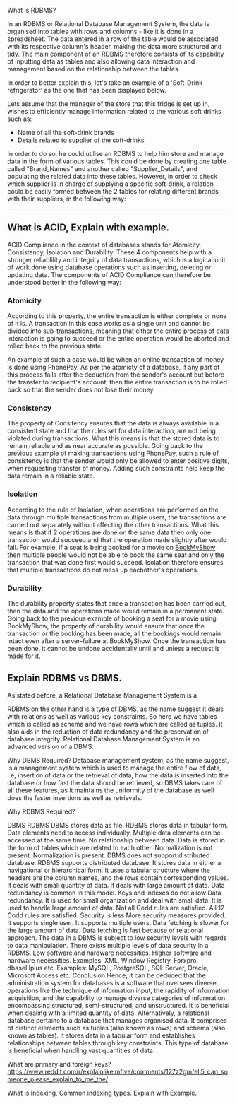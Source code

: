 What is RDBMS?

In an RDBMS or Relational Database Management System, the data is organised into tables with rows and columns - like it is done in a spreadsheet. The data entered in a row of the table would be associated with its respective column's header, making the data more structured and tidy. The main component of an RDBMS therefore consists of its capability of inputting data as tables and also allowing data interaction and management based on the relationship between the tables. 

In order to better explain this, let's take an example of a 'Soft-Drink refrigerator' as the one that has been displayed below.

Lets assume that the manager of the store that this fridge is set up in, wishes to efficiently manage information related to the various soft drinks such as:
- Name of all the soft-drink brands
- Details related to supplier of the soft-drinks

In order to do so, he could utilise an RDBMS to help him store and manage data in the form of various tables. This could be done by creating one table called "Brand_Names" and another called "Supplier_Details", and populating the related data into these tables. However, in order to check which supplier is in charge of supplying a specific soft-drink, a relation could be easily formed between the 2 tables for relating different brands with their suppliers, in the following way:

<will be attaching video or screenshot or plantuml diagram>

--------

## What is ACID, Explain with example.

ACID Compliance in the context of databases stands for Atomicity, Consistency, Isolation and Durability. These 4 components help with a stronger reliablility and integrity of data transactions, which is a logical unit of work done using database operations such as inserting, deleting or updating data. The components of ACID Compliance can therefore be understood better in the following way:

### Atomicity 
According to this property, the entire transaction is either complete or none of it is. A transaction in this case works as a single unit and cannot be divided into sub-transactions, meaning that either the entire process of data interaction is going to succeed or the entire operation would be aborted and rolled back to the previous state. 

An example of such a case would be when an online transaction of money is done using PhonePay. As per the atomicty of a database, if any part of this process fails after the deduction from the sender's account but before the transfer to recipient's account, then the entire transaction is to be rolled back so that the sender does not lose their money.

### Consistency
The property of Consitency ensures that the data is always available in a consistent state and that the rules set for data interaction, are not being violated during transactions. What this means is that the stored data is to remain reliable and as near accurate as possible. Going back to the previous example of making transactions using PhonePay, such a rule of consistency is that the sender would only be allowed to enter positive digits, when requesting transfer of money. Adding such constraints help keep the data remain in a reliable state. 

### Isolation
According to the rule of Isolation, when operations are performed on the data through multiple transactions from multiple users, the transactions are carried out separately without affecting the other transactions. What this means is that if 2 operations are done on the same data then only one transaction would succeed and that the operation made slightly after would fail. For example, if a seat is being booked for a movie on [BookMyShow](www.bookmyshow.com) then multiple people would not be able to book the same seat and only the transaction that was done first would succeed. Isolation therefore ensures that multiple transactions do not mess up eachother's operations.

### Durability
The durability property states that once a transaction has been carried out, then the data and the operations made would remain in a permanent state. Going back to the previous example of booking a seat for a movie using BookMyShow, the property of durability would ensure that once the transaction or the booking has been made, all the bookings would remain intact even after a server-failure at BookMyShow. Once the transaction has been done, it cannot be undone accidentally until and unless a request is made for it. 

## Explain RDBMS vs DBMS.

As stated before, a Relational Database Management System is a 

RDBMS on the other hand is a type of DBMS, as the name suggest it deals with relations as well as various key constraints. So here we have tables which is called as schema and we have rows which are called as tuples. It also aids in the reduction of data redundancy and the preservation of database integrity. Relational Database Management System is an advanced version of a DBMS. 

Why DBMS Required?
Database management system, as the name suggest, is a management system which is used to manage the entire flow of data, i.e, insertion of data or the retrieval of data, how the data is inserted into the database or how fast the data should be retrieved, so DBMS takes care of all these features, as it maintains the uniformity of the database as well does the faster insertions as well as retrievals.

Why RDBMS Required?


DBMS	RDBMS
DBMS stores data as file.	RDBMS stores data in tabular form.
Data elements need to access individually.	Multiple data elements can be accessed at the same time.
No relationship between data.	Data is stored in the form of tables which are related to each other.
Normalization is not present.	Normalization is present.
DBMS does not support distributed database.	RDBMS supports distributed database.
It stores data in either a navigational or hierarchical form.	It uses a tabular structure where the headers are the column names, and the rows contain corresponding values.
It deals with small quantity of data.	It deals with large amount of data.
Data redundancy is common in this model.	Keys and indexes do not allow Data redundancy.
It is used for small organization and deal with small data.	It is used to handle large amount of data.
Not all Codd rules are satisfied.	All 12 Codd rules are satisfied.
Security is less	More security measures provided.
It supports single user.	It supports multiple users.
Data fetching is slower for the large amount of data.	Data fetching is fast because of relational approach.
The data in a DBMS is subject to low security levels with regards to data manipulation.	There exists multiple levels of data security in a RDBMS.
Low software and hardware necessities.	Higher software and hardware necessities.
Examples: XML, Window Registry, Forxpro, dbaseIIIplus etc.	Examples: MySQL, PostgreSQL, SQL Server, Oracle, Microsoft Access etc.
Conclusion
Hence, it can be deduced that the administration system for databases is a software that oversees diverse operations like the technique of information input, the rapidity of information acquisition, and the capability to manage diverse categories of information encompassing structured, semi-structured, and unstructured.  It is beneficial when dealing with a limited quantity of data. Alternatively, a relational database pertains to a database that manages organised data. It comprises of distinct elements such as tuples (also known as rows) and schema (also known as tables). It stores data in a tabular form and establishes relationships between tables through key constraints. This type of database is beneficial when handling vast quantities of data.

What are primary and foreign keys?
https://www.reddit.com/r/explainlikeimfive/comments/127z2gm/eli5_can_someone_please_explain_to_me_the/

What is Indexing, Common indexing types. Explain with Example.
